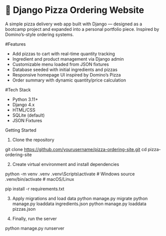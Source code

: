 # 🍕 Django Pizza Ordering Website

A simple pizza delivery web app built with Django — designed as a bootcamp project and expanded into a personal portfolio piece. Inspired by Domino’s-style ordering systems.

#Features

- Add pizzas to cart with real-time quantity tracking
- Ingredient and product management via Django admin
- Customizable menu loaded from JSON fixtures
- Database seeded with initial ingredients and pizzas
- Responsive homepage UI inspired by Domino’s Pizza
- Order summary with dynamic quantity/price calculation

#Tech Stack

- Python 3.11+
- Django 4.x
- HTML/CSS
- SQLite (default)
- JSON Fixtures

Getting Started

1. Clone the repository

git clone https://github.com/yourusername/pizza-ordering-site.git
cd pizza-ordering-site

2. Create virtual environment and install dependencies

python -m venv .venv
.venv\Scripts\activate     # Windows
source .venv/bin/activate  # macOS/Linux

pip install -r requirements.txt

3. Apply migrations and load data
python manage.py migrate
python manage.py loaddata ingredients.json
python manage.py loaddata pizzas.json

4. Finally, run the server

python manage.py runserver

